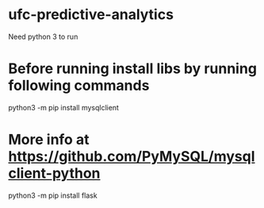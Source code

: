 # ufc-predictive-analytics

Need python 3 to run

# Before running install libs by running following commands

python3 -m pip install mysqlclient

# More info at https://github.com/PyMySQL/mysqlclient-python

python3 -m pip install flask

